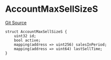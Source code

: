 # AccountMaxSellSizeS
[Git Source](https://github.com/thrackle-io/tron/blob/b7e3c80b9894bc0c1005dc8b0adb631c487f2598/src/client/token/handler/diamond/RuleStorage.sol)


```solidity
struct AccountMaxSellSizeS {
    uint32 id;
    bool active;
    mapping(address => uint256) salesInPeriod;
    mapping(address => uint64) lastSellTime;
}
```

